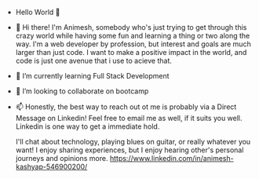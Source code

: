 - Hello World 👋 
- 👀 Hi there! I'm Animesh, somebody who's just trying to get through this crazy world while having some fun and learning a thing or two along the way. I'm a web developer by profession, but interest and goals are much larger than just code. I want to make a positive impact in the world, and code is just one avenue that i use to acieve that.
- 🌱 I’m currently learning Full Stack Development 
- 💞️ I’m looking to collaborate on bootcamp 
- 📫 Honestly, the best way to reach out ot me is probably via a Direct Message on Linkedin! Feel free to email me as well, if it suits you well. Linkedin is one way to get a immediate hold. 
     
     I'll chat about technology, playing blues on guitar, or really whatever you want! I enjoy sharing experiences, but I enjoy hearing other's personal journeys and opinions more. https://www.linkedin.com/in/animesh-kashyap-546900200/  

<!---
Animace-WebDev/Animace-WebDev is a ✨ special ✨ repository because its `README.md` (this file) appears on your GitHub profile.
You can click the Preview link to take a look at your changes.
--->
